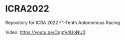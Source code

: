 # ICRA2022
Repository for ICRA 2022 F1-Tenth Autonomous Racing

Video:  https://youtu.be/Oqpfv4UoNU0 
